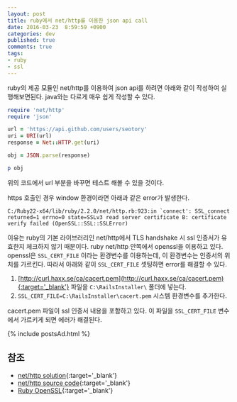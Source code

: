 ```yaml
---
layout: post
title: ruby에서 net/http를 이용한 json api call
date: 2016-03-23  8:59:59 +0900
categories: dev
published: true
comments: true
tags:
- ruby
- ssl
---
```


ruby의 제공 모듈인 net/http를 이용하여 json api를 하려면 아래와 같이 작성하여 실행해보면된다. java와는 다르게 매우 쉽게 작성할 수 있다.
<!--more-->

```ruby
require 'net/http'
require 'json'

url = 'https://api.github.com/users/seotory'
uri = URI(url)
response = Net::HTTP.get(uri)

obj = JSON.parse(response)

p obj
```

위의 코드에서 url 부분을 바꾸면 테스트 해볼 수 있을 것이다. 

https 호출인 경우 window 환경이라면 아래과 같은 error가 발생한다. 

```shell
C:/Ruby22-x64/lib/ruby/2.2.0/net/http.rb:923:in `connect': SSL_connect returned=1 errno=0 state=SSLv3 read server certificate B: certificate verify failed (OpenSSL::SSL::SSLError)
```

이유는 ruby의 기본 라이브러리인 net/http에서 TLS handshake 시 ssl 인증서가 유효한지 체크하지 않기 때문이다. ruby net/http 안쪽에서 openssl을 이용하고 있다. openssl은 `SSL_CERT_FILE` 이라는 환경변수를 이용하는데, 이 환경변수는 인증서의 위치를 가르킨다. 따라서 아래와 같이 `SSL_CERT_FILE` 셋팅하면 error를 해결할 수 있다.

1. [http://curl.haxx.se/ca/cacert.pem](http://curl.haxx.se/ca/cacert.pem){:target='_blank'} 파일을 `C:\RailsInstaller\` 폴더에 넣는다.
2. `SSL_CERT_FILE=C:\RailsInstaller\cacert.pem` 시스템 환경변수를 추가한다.

cacert.pem 파일이 ssl 인증서 내용을 포함하고 있다. 이 파일을 `SSL_CERT_FILE` 변수에서 가르키게 되면 에러가 해결된다.

{% include postsAd.html %}

## 참조

- [net/http solution](https://gist.github.com/fnichol/867550){:target='_blank'}
- [net/http source code](http://rxr.whitequark.org/mri/source/lib/net/http.rb){:target='_blank'}
- [Ruby OpenSSL](https://blog.udemy.com/ruby-openssl/){:target='_blank'}